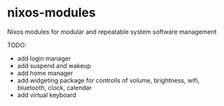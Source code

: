 # nixos-modules
Nixos modules for modular and repeatable system software management

TODO:
- add login manager
- add suspend and wakeup
- add home manager
- add widgeting package for controlls of volume, brightness, wifi, bluetooth, clock,
calendar
- add virtual keyboard
